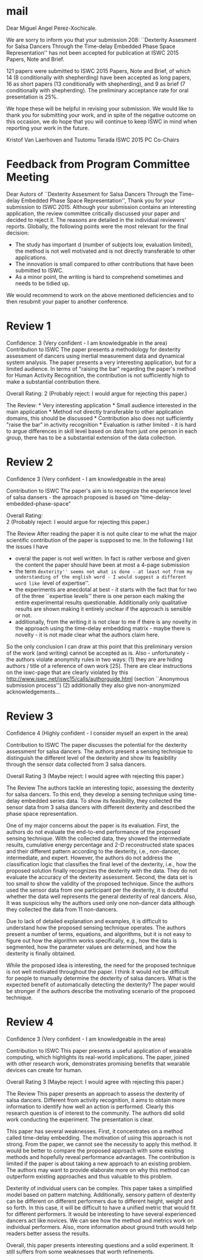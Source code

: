 # mail

Dear Miguel Angel Perez-Xochicale. 

We are sorry to inform you that your submission 
208: ``Dexterity Assesment for Salsa Dancers Through the Time-delay Embedded Phase Space Representation''
has not been accepted for publication at ISWC 2015 Papers, Note and Brief.

121 papers were submitted to ISWC 2015 Papers, Note and Brief, of which 14 (8 conditionally with shepherding) 
have been accepted as long papers, 16 as short papers (13 conditionally with shepherding), and 
9 as brief (7 conditionally with shepherding). The preliminary acceptance rate for oral presentation is 25\%.

We hope these will be helpful in revising your submission. We would like to thank you for submitting your work, 
and in spite of the negative outcome on this occasion, we do hope that you will continue to keep ISWC in mind 
when reporting your work in the future.

Kristof Van Laerhoven and Tsutomu Terada
ISWC 2015 PC Co-Chairs


# Feedback from Program Committee Meeting

Dear Autors of ``Dexterity Assesment for Salsa Dancers Through the Time-delay Embedded 
Phase Space Representation'',
   Thank you for your submission to ISWC 2015. Although your submission
   contains an interesting application, the review committee critically
   discussed your paper and decided to reject it. The reasons are detailed
   in the individual reviewers' reports. Globally, the following points were
   the most relevant for the final decision:
   
   * The study has important d (number of subjects low, evaluation limited),
   the method is not well motivated and is not directly transferable to
   other applications. 
   * The innovation is small compared to other contributions that have been
   submitted to ISWC.
   * As a minor point, the writing is hard to comprehend sometimes and needs
   to be tidied up.

We would recommend to work on the above mentioned deficiencies and to
then resubmit your paper to another conference.


# Review 1
Confidence: 3  (Very confident - I am knowledgeable in the area)
Contribution to ISWC
   The paper presents a methodology for dexterity assessment of dancers
   using inertial measurement data and dynamical system analysis. The paper
   presents a very interesting application, but for a limited audience. In
   terms of "raising the bar" regarding the paper's method for Human
   Activity Recognition, the contribution is not sufficiently high to make a
   substantial contribution there.

Overall Rating: 
2  (Probably reject: I would argue for rejecting this paper.)

The Review:
    * Very interesting application
    * Small audience interested in the main application
    * Method not directly transferable to other application domains, this
   should be discussed
    * Contribution also does not sufficiently "raise the bar" in activity
   recognition
    * Evaluation is rather limited - it is hard to argue differences in skill
   level based on data from just one person in each group, there has to be a
   substantial extension of the data collection.


   
# Review 2
Confidence
3  (Very confident - I am knowledgeable in the area)

Contribution to ISWC
   The paper's aim is to recognize the experience level of salsa dansers -
   the aproach proposed is based on "time-delay-embedded-phase-space"
   
Overall Rating:  
   2  (Probably reject: I would argue for rejecting this paper.)
   
The Review
   After reading the paper it is not quite clear to me what the major
   scientific contribution of the paper is supposed to me. In the following
   I list the issues I have

   *  overal the paper is not well written. In fact is rather verbose and
   given the content the paper should have been at most a 4-page submission
   * the term ``dexterity'' seems not what is done - at least not from my
   understanding of the english word - I would suggest a different word like
   ``level of expertise''.
   * the experiments are anecdotal at best - it starts with the fact that
   for two of the three ``expertise levels'' there is one person each making
   the entire experimental results questionable. Additionally only
   qualitative results are shown making it entirely unclear if the approach
   is sensible or not.
   * additionally, from the writing it is not clear to me if there is any
   novelty in the approach using the time-delay embedding matrix - maybe
   there is novelty - it is not made clear what the authors claim here.
   
   So the only conclusion I can draw at this point that this preliminary
   version of the work (and writing) cannot be accepted as is. 
   Also - unfortunately - the authors violate anonymity rules in two ways:
   (1) they are are hiding authors / title of  a reference of own work  [25].
   There are clear instructions on the iswc-page that are clearly violated
   by this http://www.iswc.net/iswc15/calls/authorguide.html 
   (section ``Anonymous submission process'')
   (2) additionally they also give non-anonymized acknowledgements...
   
   
# Review 3

Confidence
4  (Highly confident - I consider myself an expert in the area)

Contribution to ISWC
   The paper discusses the potential for the dexterity assessment for salsa
   dancers.  The authors present a sensing technique to distinguish the
   different level of the dexterity and show its feasibility through the
   sensor data collected from 3 salsa dancers.
   
Overall Rating
  3  (Maybe reject: I would agree with rejecting this paper.)
  
The Review
   The authors tackle an interesting topic, assessing the dexterity for
   salsa dancers. To this end, they develop a sensing technique using
   time-delay embedded series data. To show its feasibility, they collected
   the sensor data from 3 salsa dancers with different dexterity and
   described the phase space representation.

   One of my major concerns about the paper is its evaluation. First, the
   authors do not evaluate the end-to-end performance of the proposed
   sensing technique. With the collected data, they showed the intermediate
   results, cumulative energy percentage and 2-D reconstructed state spaces
   and their different pattern according to the dexterity, i.e., non-dancer,
   intermediate, and expert. However, the authors do not address the
   classification logic that classifies the final level of the dexterity,
   i.e., how the proposed solution finally recognizes the dexterity with the
   data. They do not evaluate the accuracy of the dexterity assessment.
   Second, the data set is too small to show the validity of the proposed
   technique. Since the authors used the sensor data from one participant
   per the dexterity, it is doubtful whether the data well represents the
   general dexterity of real dancers. Also, It was suspicious why the
   authors used only one non-dancer data although they collected the data
   from 11 non-dancers.

   Due to lack of detailed explanation and examples, it is difficult to
   understand how the proposed sensing technique operates. The authors
   present a number of terms, equations, and algorithms, but it is not easy
   to figure out how the algorithm works specifically, e.g., how the data is
   segmented, how the parameter values are determined, and how the dexterity
   is finally obtained.

   While the proposed idea is interesting, the need for the proposed
   technique is not well motivated throughout the paper. I think it would
   not be difficult for people to manually determine the dexterity of salsa
   dancers. What is the expected benefit of automatically detecting the
   dexterity? The paper would be stronger if the authors describe the
   motivating scenario of the proposed technique.

   
# Review 4

Confidence
   3  (Very confident - I am knowledgeable in the area)
   
Contribution to ISWC
   This paper presents a useful application of wearable computing, which
   highlights its real-world implications. The paper, joined with other
   research work, demonstrates promising benefits that wearable devices can
   create for human.

Overall Rating
   3  (Maybe reject: I would agree with rejecting this paper.)
   
The Review
   This paper presents an approach to assess the dexterity of salsa dancers.
   Different from activity recognition, it aims to obtain more information
   to identify how well an action is performed. Clearly this research
   question is of interest to the community. The authors did solid work
   conducting the experiment. The presentation is clear.

   This paper has several weaknesses. First, it concentrates on a method
   called time-delay embedding. The motivation of using this approach is not
   strong. From the paper, we cannot see the necessity to apply this method.
   It would be better to compare the proposed approach with some existing
   methods and hopefully reveal performance advantages. The contribution is
   limited if the paper is about taking a new approach to an existing
   problem. The authors may want to provide elaborate more on why this
   method can outperform existing approaches and thus valuable to this
   problem.

   Dexterity of individual users can be complex. This paper takes a
   simplified model based on pattern matching. Additionally, sensory pattern
   of dexterity can be different on different performers due to different
   height, weight and so forth. In this case, it will be difficult to have a
   unified metric that would fit for different performers. It would be
   interesting to have several experienced dancers act like novices. We can
   see how the method and metrics work on individual performers. Also, more
   information about ground truth would help readers better assess the
   results.

   Overall, this paper presents interesting questions and a solid
   experiment. It still suffers from some weaknesses that worth refinements.


